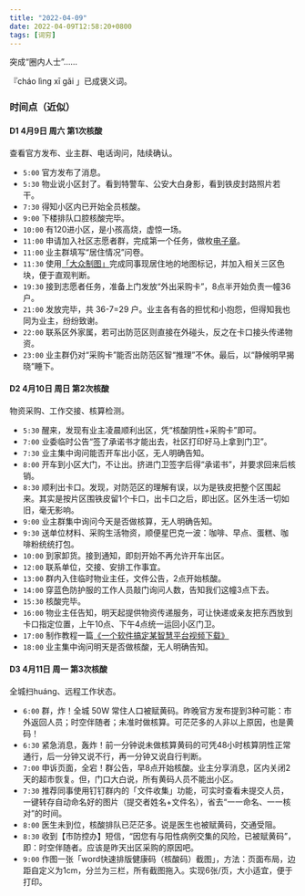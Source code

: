 ```yaml
---
title: "2022-04-09"
date: 2022-04-09T12:58:20+0800
tags: [词穷]
---
```


突成“圈内人士”…… 

『cháo lìng xī gǎi 」已成褒义词。

<!--more-->
### 时间点（近似）

#### D1 4月9日 周六 第1次核酸

查看官方发布、业主群、电话询问，陆续确认。

- `5:00` 官方发布了消息。
- `5:30` 物业说小区封了。看到特警车、公安大白身影，看到铁皮封路照片若干。
- `7:30` 得知小区内已开始全员核酸。
- `9:00` 下楼排队口腔核酸完毕。
- `10:00` 有120进小区，是小孩高烧，虚惊一场。
- `11:00` 申请加入社区志愿者群，完成第一个任务，做枚[电子章](http://www.395.net.cn/)。
- `11:00` 业主群填写“居住情况”问卷。
- `11:30` 使用[「大众制图」](https://g.dituhui.com/new/)完成同事现居住地的地图标记，并加入相关三区色块，便于直观判断。
- `19:30` 接到志愿者任务，准备上门发放“外出采购卡”，8点半开始负责一幢36户。
- `21:00` 发放完毕，共 36-7=29 户。业主各有各的担忧和小抱怨，但得知我也同为业主，纷纷致谢。
- `22:00` 联系区外家属，若可出防范区则直接在外碰头，反之在卡口接头传递物资。
- `23:00` 业主群仍对“采购卡”能否出防范区智“推理”不休。最后，以“静候明早揭晓”睡下。

#### D2 4月10日 周日 第2次核酸

物资采购、工作交接、核算检测。

- `5:30` 醒来，发现有业主凌晨顺利出区，凭“核酸阴性+采购卡”即可。
- `7:00` 业委临时公告“签了承诺书才能出去，社区打印好马上拿到门卫”。
- `7:30` 业主集中询问能否开车出小区，无人明确告知。
- `8:00` 开车到小区大门，不让出。挤进门卫签字后得“承诺书”，并要求回来后核销。
- `8:30` 顺利出卡口。发现，对防范区的理解有误，以为是铁皮把整个区围起来。其实是按片区围铁皮留1个卡口，出卡口之后，即出区。区外生活一切如旧，毫无影响。
- `9:00` 业主群集中询问今天是否做核算，无人明确告知。
- `9:30` 送单位材料、采购生活物资，顺便星巴克一波：咖啡、早点、蛋糕、咖啡粉统统打包。
- `10:00` 到家卸货。接到通知，即刻开始不再允许开车出区。
- `12:00` 联系单位，交接、安排工作事宜。
- `13:00` 群内入住临时物业主任，文件公告，2点开始核酸。
- `14:00` 穿蓝色防护服的工作人员敲门询问人数，告知我们这幢3点下去。
- `15:30` 核酸完毕。
- `16:00` 物业主任告知，明天起提供物资传递服务，可让快递或亲友把东西放到卡口指定位置，上午10点、下午4点统一运回小区门卫。
- `17:00` 制作教程一篇[《一个软件搞定某智慧平台视频下载》](https://www.yuque.com/lmm214/tech/vem5lv)
- `18:00` 业主集中询问明天是否做核酸，无人明确告知。

#### D3 4月11日 周一 第3次核酸

全城扫huáng、远程工作状态。

- `6:00` 群，炸！全城 50W 常住人口被赋黄码。昨晚官方发布提到3种可能：市外返回人员；时空伴随者；未准时做核算。可茫茫多的人非以上原因，也是黄码！
- `6:30` 紧急消息，轰炸！前一分钟说未做核算黄码的可凭48小时核算阴性正常通行，后一分钟又说不行，再一分钟又说自行判断。
- `7:00` 申诉页面，全宕！群公告，早8点开始核酸。业主分享消息，区内关闭2天的超市恢复。但，门口大白说，所有黄码人员不能出小区。
- `7:30` 推荐同事使用钉钉群内的「文件收集」功能，可实时查看未提交人员，一键转存自动命名好的图片（提交者姓名+文件名），省去“一一命名、一一核对”的时间。
- `8:00` 医生未到位，核酸排队已茫茫多。说是医生也被赋黄码，交通受阻。
- `8:30` 收到【市防控办】短信，“因您有与阳性病例交集的风险，已被赋黄码”，即：时空伴随者。应该是昨天出区采购的原因吧。
- `9:00` 作图一张「word快速排版健康码（核酸码）截图」，方法：页面布局，边距自定义为1cm，分兰为三栏，所有截图拖入。实现6张/页，大小适宜，便于打印。